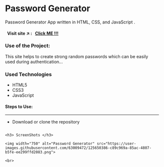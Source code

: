 <h1>Password Generator</h1>

<p>Password Generator App written in HTML, CSS, and JavaScript .</p>

#### &nbsp; Visit site :arrow_upper_right: : &nbsp; [Click ME !!!](https://kallangouda.github.io/Random-password/)


### Use of the Project:

<p>This site helps to create strong random passwords which can be easily used during authentication...</p>

<h3>Used Technologies</h3>
<ul>
  <li>HTML5</li>
  <li>CSS3</li>
  <li>JavaScript</li>
</ul>

#### Steps to Use:

---

- Download or clone the repository

```

<h3> ScreenShots </h3> 

<img width="750" alt="Password Generator" src="https://user-images.githubusercontent.com/63009472/125650386-c89c969a-85ac-4807-b5fe-ee299ffd2083.png">

<br>


